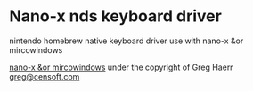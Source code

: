# Nano-x nds keyboard driver
nintendo homebrew native keyboard driver use with nano-x &or mircowindows 


[nano-x &or mircowindows](http://www.microwindows.org/) 
under the copyright of Greg Haerr <greg@censoft.com>
